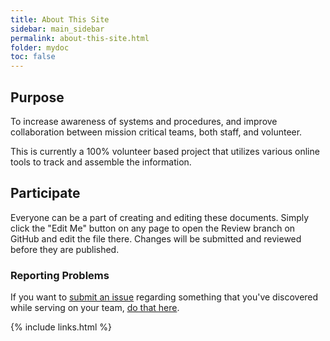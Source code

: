 ```yaml
---
title: About This Site
sidebar: main_sidebar
permalink: about-this-site.html
folder: mydoc
toc: false
---
```


## Purpose

To increase awareness of systems and procedures, and improve collaboration between mission critical teams, both staff, and volunteer.

This is currently a 100% volunteer based project that utilizes various online tools to track and assemble the information.

## Participate

Everyone can be a part of creating and editing these documents.  Simply click the "Edit Me" button on any page to open the Review branch on GitHub and edit the file there.  Changes will be submitted and reviewed before they are published.

### Reporting Problems

If you want to [submit an issue](https://github.com/NewValleyChurch/NewValleyChurch.github.io/issues) regarding something that you've discovered while serving on your team, [do that here](https://github.com/NewValleyChurch/NewValleyChurch.github.io/issues).

{% include links.html %}
